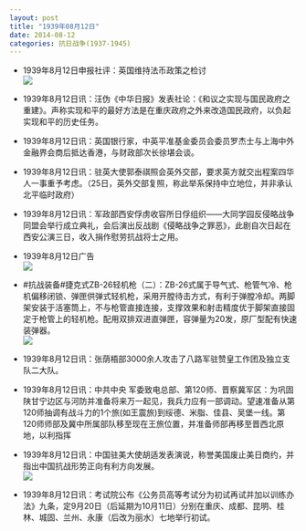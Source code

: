 ```yaml
---
layout: post
title: "1939年08月12日"
date: 2014-08-12
categories: 抗日战争(1937-1945)
---
```


<meta name="referrer" content="no-referrer" />

- 1939年8月12日申报社评：英国维持法币政策之检讨 <br/><img src="https://ww1.sinaimg.cn/large/aca367d8jw1eja62x3ex5j20ue0xyqt1.jpg" />

- 1939年8月12日讯：汪伪《中华日报》发表社论：《和议之实现与国民政府之重建》。声称实现和平的最好方法是在重庆政府之外来改造国民政府，以负起实现和平的历史任务。 

- 1939年8月12日讯：英国银行家，中英平准基金委员会委员罗杰士与上海中外金融界会商后抵达香港，与财政部次长徐堪会谈。 

- 1939年8月12日讯：驻英大使郭泰祺照会英外交部，要求英方就交出程案四华人一事重予考虑。（25日，英外交部复照，称此举系保持中立地位，并非承认北平临时政府） 

- 1939年8月12日讯：军政部西安俘虏收容所日俘组织——大同学园反侵略战争同盟会举行成立典礼，会后演出反战剧《侵略战争之罪恶》，此剧自次日起在西安公演三日，收入捐作慰劳抗战将士之用。 

- 1939年8月12日广告 <br/><img src="https://ww2.sinaimg.cn/large/aca367d8jw1ej9ofoqnkoj20ad0h9tb3.jpg" />

- #抗战装备#捷克式ZB-26轻机枪（二）：ZB-26式属于导气式、枪管气冷、枪机偏移闭锁、弹匣供弹式轻机枪，采用开膛待击方式，有利于弹膛冷却。两脚架安装于活塞筒上，不与枪管直接连接，支撑效果和射击精度优于脚架直接固定于枪管上的轻机枪。配用双排双进直弹匣，容弹量为20发，原厂型配有快速装弹器。 <br/><img src="https://ww4.sinaimg.cn/large/aca367d8jw1ej9mf6c4dfj20cz0rwtd2.jpg" />

- 1939年8月12日讯：张荫梧部3000余人攻击了八路军驻赞皇工作团及独立支队二大队。 

- 1939年8月12日讯：中共中央 军委致电总部、第120师、晋察冀军区：为巩固陕甘宁边区与河防并准备将来万一起见，我兵力应有一部调动。望速准备从第120师抽调有战斗力的1个旅(如王震旅)到绥德、米脂、佳县、吴堡一线。第120师师部及冀中所属部队移至现在王旅位置，并准备师部再移至晋西北原地，以利指挥 

- 1939年8月12日讯：中国驻美大使胡适发表演说，称誉美国废止美日商约，并指出中国抗战形势正向有利方向发展。 <br/><img src="https://ww1.sinaimg.cn/large/aca367d8jw1ej9hsyb3y7j209q079ta2.jpg" />

- 1939年8月12日讯：考试院公布《公务员高等考试分为初试再试并加以训练办法》九条，定9月20日（后延期为10月11日）分别在重庆、成都、昆明、桂林、城固、兰州、永康（后改为丽水）七地举行初试。 

